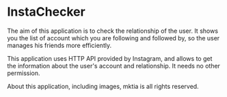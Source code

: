 # InstaChecker

The aim of this application is to check the relationship of the user.
It shows you the list of account which you are following and followed by, so the user manages his friends more efficiently.

This application uses HTTP API provided by Instagram, and allows to get the information about the user's account and relationship.
It needs no other permission.

About this application, including images, mktia is all rights reserved.